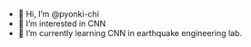 - 👋 Hi, I’m @pyonki-chi
- 👀 I’m interested in CNN
- 🌱 I’m currently learning CNN in earthquake engineering lab.


<!---
pyonki-chi/pyonki-chi is a ✨ special ✨ repository because its `README.md` (this file) appears on your GitHub profile.
You can click the Preview link to take a look at your changes.
--->
